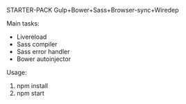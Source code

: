 STARTER-PACK Gulp+Bower+Sass+Browser-sync+Wiredep

Main tasks:
 - Livereload
 - Sass compiler
 - Sass error handler
 - Bower autoinjector

Usage:
 1. npm install
 2. npm start
